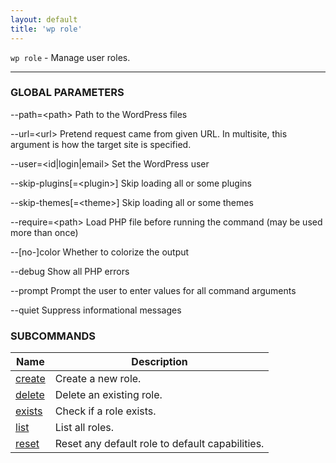 ```yaml
---
layout: default
title: 'wp role'
---
```


`wp role` - Manage user roles.

<hr />



### GLOBAL PARAMETERS

  \--path=&lt;path&gt;
      Path to the WordPress files

  \--url=&lt;url&gt;
      Pretend request came from given URL. In multisite, this argument is how the target site is specified.

  \--user=&lt;id|login|email&gt;
      Set the WordPress user

  \--skip-plugins[=&lt;plugin&gt;]
      Skip loading all or some plugins

  \--skip-themes[=&lt;theme&gt;]
      Skip loading all or some themes

  \--require=&lt;path&gt;
      Load PHP file before running the command (may be used more than once)

  \--[no-]color
      Whether to colorize the output

  \--debug
      Show all PHP errors

  \--prompt
      Prompt the user to enter values for all command arguments

  \--quiet
      Suppress informational messages



### SUBCOMMANDS

<table>
	<thead>
	<tr>
		<th>Name</th>
		<th>Description</th>
	</tr>
	</thead>
	<tbody>
		<tr>
			<td><a href="/commands/role/create/">create</a></td>
			<td>Create a new role.</td>
		</tr>
		<tr>
			<td><a href="/commands/role/delete/">delete</a></td>
			<td>Delete an existing role.</td>
		</tr>
		<tr>
			<td><a href="/commands/role/exists/">exists</a></td>
			<td>Check if a role exists.</td>
		</tr>
		<tr>
			<td><a href="/commands/role/list/">list</a></td>
			<td>List all roles.</td>
		</tr>
		<tr>
			<td><a href="/commands/role/reset/">reset</a></td>
			<td>Reset any default role to default capabilities.</td>
		</tr>
	</tbody>
</table>

